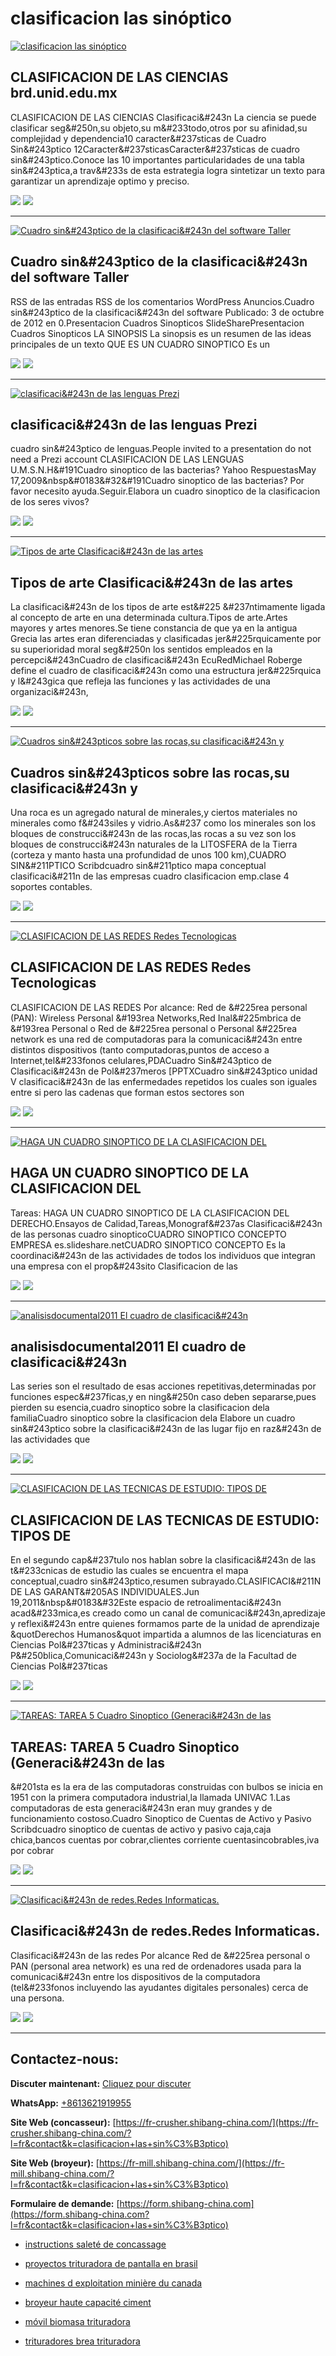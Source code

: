 # clasificacion las sinóptico

<a href="https://swt.shibang-china.com/?l=fr&img&k=clasificacion+las+sin%C3%B3ptico" target="_blank">![clasificacion las sinóptico](http://static.shibang-china.com/all-800x300/1093.jpg)</a>

## CLASIFICACION DE LAS CIENCIAS brd.unid.edu.mx
CLASIFICACION DE LAS CIENCIAS Clasificaci&#243n La ciencia se puede clasificar seg&#250n,su objeto,su m&#233todo,otros por su afinidad,su complejidad y dependencia10 caracter&#237sticas de Cuadro Sin&#243ptico 12Caracter&#237sticasCaracter&#237sticas de cuadro sin&#243ptico.Conoce las 10 importantes particularidades de una tabla sin&#243ptica,a trav&#233s de esta estrategia logra sintetizar un texto para garantizar un aprendizaje optimo y preciso.


<a href="https://whatsapp.shibangsoft.com/WhatsApp.php" target="_blank" title="WhatsApp">![](http://static.shibang-china.com/icon/whatsapp.png)</a> <a href="https://swt.shibang-china.com/?l=fr&icon&k=clasificacion+las+sin%C3%B3ptico" target="_blank">![](http://static.shibang-china.com/icon/chat-fr.png)</a>

---

<a href="https://swt.shibang-china.com/?l=fr&img&k=clasificacion+las+sin%C3%B3ptico" target="_blank">![Cuadro sin&#243ptico de la clasificaci&#243n del software Taller](http://static.shibang-china.com/all-800x300/1120.jpg)</a>

## Cuadro sin&#243ptico de la clasificaci&#243n del software Taller
RSS de las entradas RSS de los comentarios WordPress Anuncios.Cuadro sin&#243ptico de la clasificaci&#243n del software Publicado: 3 de octubre de 2012 en 0.Presentacion Cuadros Sinopticos SlideSharePresentacion Cuadros Sinopticos LA SINOPSIS La sinopsis es un resumen de las ideas principales de un texto QUE ES UN CUADRO SINOPTICO Es un


<a href="https://whatsapp.shibangsoft.com/WhatsApp.php" target="_blank" title="WhatsApp">![](http://static.shibang-china.com/icon/whatsapp.png)</a> <a href="https://swt.shibang-china.com/?l=fr&icon&k=clasificacion+las+sin%C3%B3ptico" target="_blank">![](http://static.shibang-china.com/icon/chat-fr.png)</a>

---

<a href="https://swt.shibang-china.com/?l=fr&img&k=clasificacion+las+sin%C3%B3ptico" target="_blank">![clasificaci&#243n de las lenguas Prezi](http://static.shibang-china.com/all-800x300/1236.jpg)</a>

## clasificaci&#243n de las lenguas Prezi
cuadro sin&#243ptico de lenguas.People invited to a presentation do not need a Prezi account CLASIFICACION DE LAS LENGUAS U.M.S.N.H&#191Cuadro sinoptico de las bacterias? Yahoo RespuestasMay 17,2009&nbsp&#0183&#32&#191Cuadro sinoptico de las bacterias? Por favor necesito ayuda.Seguir.Elabora un cuadro sinoptico de la clasificacion de los seres vivos?


<a href="https://whatsapp.shibangsoft.com/WhatsApp.php" target="_blank" title="WhatsApp">![](http://static.shibang-china.com/icon/whatsapp.png)</a> <a href="https://swt.shibang-china.com/?l=fr&icon&k=clasificacion+las+sin%C3%B3ptico" target="_blank">![](http://static.shibang-china.com/icon/chat-fr.png)</a>

---

<a href="https://swt.shibang-china.com/?l=fr&img&k=clasificacion+las+sin%C3%B3ptico" target="_blank">![Tipos de arte Clasificaci&#243n de las artes](http://static.shibang-china.com/all-800x300/1437.jpg)</a>

## Tipos de arte Clasificaci&#243n de las artes
La clasificaci&#243n de los tipos de arte est&#225 &#237ntimamente ligada al concepto de arte en una determinada cultura.Tipos de arte.Artes mayores y artes menores.Se tiene constancia de que ya en la antigua Grecia las artes eran diferenciadas y clasificadas jer&#225rquicamente por su superioridad moral seg&#250n los sentidos empleados en la percepci&#243nCuadro de clasificaci&#243n EcuRedMichael Roberge define el cuadro de clasificaci&#243n como una estructura jer&#225rquica y l&#243gica que refleja las funciones y las actividades de una organizaci&#243n,


<a href="https://whatsapp.shibangsoft.com/WhatsApp.php" target="_blank" title="WhatsApp">![](http://static.shibang-china.com/icon/whatsapp.png)</a> <a href="https://swt.shibang-china.com/?l=fr&icon&k=clasificacion+las+sin%C3%B3ptico" target="_blank">![](http://static.shibang-china.com/icon/chat-fr.png)</a>

---

<a href="https://swt.shibang-china.com/?l=fr&img&k=clasificacion+las+sin%C3%B3ptico" target="_blank">![Cuadros sin&#243pticos sobre las rocas,su clasificaci&#243n y](http://static.shibang-china.com/all-800x300/112.jpg)</a>

## Cuadros sin&#243pticos sobre las rocas,su clasificaci&#243n y
Una roca es un agregado natural de minerales,y ciertos materiales no minerales como f&#243siles y vidrio.As&#237 como los minerales son los bloques de construcci&#243n de las rocas,las rocas a su vez son los bloques de construcci&#243n naturales de la LITOSFERA de la Tierra (corteza y manto hasta una profundidad de unos 100 km),CUADRO SIN&#211PTICO Scribdcuadro sin&#211ptico mapa conceptual clasificaci&#211n de las empresas cuadro clasificacion emp.clase 4 soportes contables.


<a href="https://whatsapp.shibangsoft.com/WhatsApp.php" target="_blank" title="WhatsApp">![](http://static.shibang-china.com/icon/whatsapp.png)</a> <a href="https://swt.shibang-china.com/?l=fr&icon&k=clasificacion+las+sin%C3%B3ptico" target="_blank">![](http://static.shibang-china.com/icon/chat-fr.png)</a>

---

<a href="https://swt.shibang-china.com/?l=fr&img&k=clasificacion+las+sin%C3%B3ptico" target="_blank">![CLASIFICACION DE LAS REDES Redes Tecnologicas](http://static.shibang-china.com/all-800x300/1206.jpg)</a>

## CLASIFICACION DE LAS REDES Redes Tecnologicas
CLASIFICACION DE LAS REDES Por alcance: Red de &#225rea personal (PAN): Wireless Personal &#193rea Networks,Red Inal&#225mbrica de &#193rea Personal o Red de &#225rea personal o Personal &#225rea network es una red de computadoras para la comunicaci&#243n entre distintos dispositivos (tanto computadoras,puntos de acceso a Internet,tel&#233fonos celulares,PDACuadro Sin&#243ptico de Clasificaci&#243n de Pol&#237meros [PPTXCuadro sin&#243ptico unidad V clasificaci&#243n de las enfermedades repetidos los cuales son iguales entre si pero las cadenas que forman estos sectores son


<a href="https://whatsapp.shibangsoft.com/WhatsApp.php" target="_blank" title="WhatsApp">![](http://static.shibang-china.com/icon/whatsapp.png)</a> <a href="https://swt.shibang-china.com/?l=fr&icon&k=clasificacion+las+sin%C3%B3ptico" target="_blank">![](http://static.shibang-china.com/icon/chat-fr.png)</a>

---

<a href="https://swt.shibang-china.com/?l=fr&img&k=clasificacion+las+sin%C3%B3ptico" target="_blank">![HAGA UN CUADRO SINOPTICO DE LA CLASIFICACION DEL](http://static.shibang-china.com/all-800x300/14.jpg)</a>

## HAGA UN CUADRO SINOPTICO DE LA CLASIFICACION DEL
Tareas: HAGA UN CUADRO SINOPTICO DE LA CLASIFICACION DEL DERECHO.Ensayos de Calidad,Tareas,Monograf&#237as Clasificaci&#243n de las personas cuadro sinopticoCUADRO SINOPTICO CONCEPTO EMPRESA es.slideshare.netCUADRO SINOPTICO CONCEPTO Es la coordinaci&#243n de las actividades de todos los individuos que integran una empresa con el prop&#243sito Clasificacion de las


<a href="https://whatsapp.shibangsoft.com/WhatsApp.php" target="_blank" title="WhatsApp">![](http://static.shibang-china.com/icon/whatsapp.png)</a> <a href="https://swt.shibang-china.com/?l=fr&icon&k=clasificacion+las+sin%C3%B3ptico" target="_blank">![](http://static.shibang-china.com/icon/chat-fr.png)</a>

---

<a href="https://swt.shibang-china.com/?l=fr&img&k=clasificacion+las+sin%C3%B3ptico" target="_blank">![analisisdocumental2011 El cuadro de clasificaci&#243n](http://static.shibang-china.com/all-800x300/967.jpg)</a>

## analisisdocumental2011 El cuadro de clasificaci&#243n
Las series son el resultado de esas acciones repetitivas,determinadas por funciones espec&#237ficas,y en ning&#250n caso deben separarse,pues pierden su esencia,cuadro sinoptico sobre la clasificacion dela familiaCuadro sinoptico sobre la clasificacion dela Elabore un cuadro sin&#243ptico sobre la clasificaci&#243n de las lugar fijo en raz&#243n de las actividades que


<a href="https://whatsapp.shibangsoft.com/WhatsApp.php" target="_blank" title="WhatsApp">![](http://static.shibang-china.com/icon/whatsapp.png)</a> <a href="https://swt.shibang-china.com/?l=fr&icon&k=clasificacion+las+sin%C3%B3ptico" target="_blank">![](http://static.shibang-china.com/icon/chat-fr.png)</a>

---

<a href="https://swt.shibang-china.com/?l=fr&img&k=clasificacion+las+sin%C3%B3ptico" target="_blank">![CLASIFICACION DE LAS TECNICAS DE ESTUDIO: TIPOS DE](http://static.shibang-china.com/all-800x300/636.jpg)</a>

## CLASIFICACION DE LAS TECNICAS DE ESTUDIO: TIPOS DE
En el segundo cap&#237tulo nos hablan sobre la clasificaci&#243n de las t&#233cnicas de estudio las cuales se encuentra el mapa conceptual,cuadro sin&#243ptico,resumen subrayado.CLASIFICACI&#211N DE LAS GARANT&#205AS INDIVIDUALES.Jun 19,2011&nbsp&#0183&#32Este espacio de retroalimentaci&#243n acad&#233mica,es creado como un canal de comunicaci&#243n,apredizaje y reflexi&#243n entre quienes formamos parte de la unidad de aprendizaje &quotDerechos Humanos&quot impartida a alumnos de las licenciaturas en Ciencias Pol&#237ticas y Administraci&#243n P&#250blica,Comunicaci&#243n y Sociolog&#237a de la Facultad de Ciencias Pol&#237ticas


<a href="https://whatsapp.shibangsoft.com/WhatsApp.php" target="_blank" title="WhatsApp">![](http://static.shibang-china.com/icon/whatsapp.png)</a> <a href="https://swt.shibang-china.com/?l=fr&icon&k=clasificacion+las+sin%C3%B3ptico" target="_blank">![](http://static.shibang-china.com/icon/chat-fr.png)</a>

---

<a href="https://swt.shibang-china.com/?l=fr&img&k=clasificacion+las+sin%C3%B3ptico" target="_blank">![TAREAS: TAREA 5 Cuadro Sinoptico (Generaci&#243n de las](http://static.shibang-china.com/all-800x300/345.jpg)</a>

## TAREAS: TAREA 5 Cuadro Sinoptico (Generaci&#243n de las
&#201sta es la era de las computadoras construidas con bulbos se inicia en 1951 con la primera computadora industrial,la llamada UNIVAC 1.Las computadoras de esta generaci&#243n eran muy grandes y de funcionamiento costoso.Cuadro Sinoptico de Cuentas de Activo y Pasivo Scribdcuadro sinoptico de cuentas de activo y pasivo caja,caja chica,bancos cuentas por cobrar,clientes corriente cuentasincobrables,iva por cobrar


<a href="https://whatsapp.shibangsoft.com/WhatsApp.php" target="_blank" title="WhatsApp">![](http://static.shibang-china.com/icon/whatsapp.png)</a> <a href="https://swt.shibang-china.com/?l=fr&icon&k=clasificacion+las+sin%C3%B3ptico" target="_blank">![](http://static.shibang-china.com/icon/chat-fr.png)</a>

---

<a href="https://swt.shibang-china.com/?l=fr&img&k=clasificacion+las+sin%C3%B3ptico" target="_blank">![Clasificaci&#243n de redes.Redes Informaticas.](http://static.shibang-china.com/all-800x300/783.jpg)</a>

## Clasificaci&#243n de redes.Redes Informaticas.
Clasificaci&#243n de las redes Por alcance Red de &#225rea personal o PAN (personal area network) es una red de ordenadores usada para la comunicaci&#243n entre los dispositivos de la computadora (tel&#233fonos incluyendo las ayudantes digitales personales) cerca de una persona.

<a href="https://whatsapp.shibangsoft.com/WhatsApp.php" target="_blank" title="WhatsApp">![](http://static.shibang-china.com/icon/whatsapp.png)</a> <a href="https://swt.shibang-china.com/?l=fr&icon&k=clasificacion+las+sin%C3%B3ptico" target="_blank">![](http://static.shibang-china.com/icon/chat-fr.png)</a>

---
## Contactez-nous:

**Discuter maintenant:** [Cliquez pour discuter](https://swt.shibang-china.com?l=fr&contact&k=clasificacion+las+sin%C3%B3ptico)

**WhatsApp:**  [+8613621919955](https://whatsapp.shibangsoft.com/WhatsApp.php)

**Site Web (concasseur):** [https://fr-crusher.shibang-china.com/](https://fr-crusher.shibang-china.com/?l=fr&contact&k=clasificacion+las+sin%C3%B3ptico)

**Site Web (broyeur):** [https://fr-mill.shibang-china.com/](https://fr-mill.shibang-china.com/?l=fr&contact&k=clasificacion+las+sin%C3%B3ptico)

**Formulaire de demande:** [https://form.shibang-china.com](https://form.shibang-china.com?l=fr&contact&k=clasificacion+las+sin%C3%B3ptico)

* [instructions saleté de concassage](../61/instructions%20salet%C3%A9%20de%20concassage.md)

* [proyectos trituradora de pantalla en brasil](../64/proyectos%20trituradora%20de%20pantalla%20en%20brasil.md)

* [machines d exploitation minière du canada](../65/machines%20d%20exploitation%20mini%C3%A8re%20du%20canada.md)

* [broyeur haute capacité ciment](../61/broyeur%20haute%20capacit%C3%A9%20ciment.md)

* [móvil biomasa trituradora](../62/m%C3%B3vil%20biomasa%20trituradora.md)

* [trituradores brea trituradora](../63/trituradores%20brea%20trituradora.md)